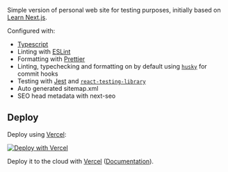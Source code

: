 Simple version of personal web site for testing purposes, initially based on [Learn Next.js](https://nextjs.org/learn).

Configured with:

- [Typescript](https://www.typescriptlang.org/)
- Linting with [ESLint](https://eslint.org/)
- Formatting with [Prettier](https://prettier.io/)
- Linting, typechecking and formatting on by default using [`husky`](https://github.com/typicode/husky) for commit hooks
- Testing with [Jest](https://jestjs.io/) and [`react-testing-library`](https://testing-library.com/docs/react-testing-library/intro)
- Auto generated sitemap.xml
- SEO head metadata with next-seo

## Deploy

Deploy using [Vercel](https://vercel.com):

[![Deploy with Vercel](https://vercel.com/button)](https://vercel.com/import/project?template=https://github.com/ChristineTham/nextjs-blog)

Deploy it to the cloud with [Vercel](https://vercel.com/import?filter=next.js&utm_source=github&utm_medium=readme&utm_campaign=next-example) ([Documentation](https://nextjs.org/docs/deployment)).

